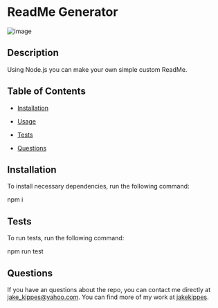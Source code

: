 # ReadMe Generator

![image](https://user-images.githubusercontent.com/69991603/101224874-849e0280-3655-11eb-9195-b5aa8d6abe03.png)

## Description
  
Using Node.js you can make your own simple custom ReadMe.
  
## Table of Contents
  
* [Installation](#installation)
  
* [Usage](#usage)
  
* [Tests](#tests)
  
* [Questions](#questions)
  
## Installation
  
To install necessary dependencies, run the following command:
  
  
npm i
  
## Tests
  
To run tests, run the following command:
  
  
npm run test
  
  
## Questions
  
If you have an questions about the repo, you can contact me directly at jake_kippes@yahoo.com. 
You can find more of my work at [jakekippes](https://github.com/jakekippes).